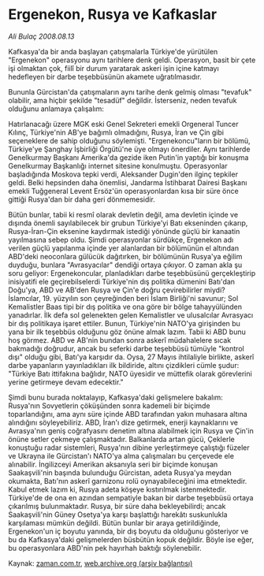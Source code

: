 # Ergenekon, Rusya ve Kafkaslar

*Ali Bulaç 2008.08.13*

<tr><td class="metin" colspan="2" style="padding-top: 20px; padding-left: 5px; padding-right: 10px;">Kafkasya'da bir anda başlayan çatışmalarla Türkiye'de yürütülen "Ergenekon" operasyonu aynı tarihlere denk geldi. Operasyon, basit bir çete işi olmaktan çok, fiilî bir durum yaratarak askeri işin içine katmayı hedefleyen bir darbe teşebbüsünün akamete uğratılmasıdır.</td></tr><tr><td class="metin" colspan="2" style="padding-top: 20px; padding-left: 5px; padding-right: 10px;"><p>Bununla Gürcistan'da çatışmaların aynı tarihe denk gelmiş olması "tevafuk" olabilir, ama hiçbir şekilde "tesadüf" değildir. İsterseniz, neden tevafuk olduğunu anlamaya çalışalım:
<p> Hatırlanacağı üzere MGK eski Genel Sekreteri emekli Orgeneral Tuncer Kılınç, Türkiye'nin AB'ye bağımlı olmadığını, Rusya, İran ve Çin gibi seçeneklere de sahip olduğunu söylemişti. "Ergenekoncu"ların bir bölümü, Türkiye'ye Şanghay İşbirliği Örgütü'ne üye olmayı önerdiler. Aynı tarihlerde Genelkurmay Başkanı Amerika'da gezide iken Putin'in yaptığı bir konuşma Genelkurmay Başkanlığı internet sitesine konulmuştu. Operasyonlar başladığında Moskova tepki verdi, Aleksander Dugin'den ilginç tepkiler geldi. Belki hepsinden daha önemlisi, Jandarma İstihbarat Dairesi Başkanı emekli Tuğgeneral Levent Ersöz'ün operasyonlardan kısa bir süre önce gittiği Rusya'dan bir daha geri dönmemesidir.
<p> Bütün bunlar, tabii ki resmî olarak devletin değil, ama devletin içinde ve dışında önemli sayılabilecek bir grubun Türkiye'yi Batı ekseninden çıkarıp, Rusya-İran-Çin eksenine kaydırmak istediği yönünde güçlü bir kanaatin yayılmasına sebep oldu. Şimdi operasyonlar sürdükçe, Ergenekon adı verilen güçlü yapılanma içinde yer alanlardan bir bölümünün el altından ABD'deki neoconlara gülücük dağıtırken, bir bölümünün Rusya'ya eğilim duyduğu, bunlara "Avrasyacılar" dendiği ortaya çıkıyor. O zaman akla şu soru geliyor: Ergenekoncular, planladıkları darbe teşebbüsünü gerçekleştirip inisiyatifi ele geçirebilselerdi Türkiye'nin dış politika dümenini Batı'dan Doğu'ya, ABD ve AB'den Rusya ve Çin'e doğru çevirebilirler miydi? İslamcılar, 19. yüzyılın son çeyreğinden beri İslam Birliği'ni savunur; Sol Kemalistler Baas tipi bir dış politika ve ona göre bir bölge tahayyülünden yanadırlar. İlk defa sol gelenekten gelen Kemalistler ve ulusalcılar Avrasyacı bir dış politikaya işaret ettiler. Bunun, Türkiye'nin NATO'ya girişinden bu yana bir ilk teşebbüs olduğunu göz önüne almak lazım. Tabii ki ABD bunu hoş görmez. ABD ve AB'nin bundan sonra askerî müdahalelere sıcak bakmadığı doğrudur, ancak bu seferki darbe teşebbüsü tümüyle "kontrol dışı" olduğu gibi, Batı'ya karşıdır da. Oysa, 27 Mayıs ihtilaliyle birlikte, askerî darbe yapanların yayınladıkları ilk bildiride, altını çizdikleri cümle şudur: "Türkiye Batı ittifakına bağlıdır, NATO üyesidir ve müttefik olarak görevlerini yerine getirmeye devam edecektir."
<p> Şimdi bunu burada noktalayıp, Kafkasya'daki gelişmelere bakalım: Rusya'nın Sovyetlerin çöküşünden sonra kademeli bir biçimde toparlandığını, ama aynı süre içinde ABD tarafından yakın muhasara altına alındığını söyleyebiliriz. ABD, İran'ı dize getirmek, enerji kaynaklarını ve Avrasya'nın geniş coğrafyasını denetim altına alabilmek için Rusya ve Çin'in önüne setler çekmeye çalışmaktadır. Balkanlarda artan gücü, Çeklerle konuştuğu radar sistemleri, Rusya'nın dibine yerleştirmeye çalıştığı füzeler ve Ukrayna ile Gürcistan'ı NATO'ya alma çalışmaları bu çerçevede ele alınabilir. İngilizceyi Amerikan aksanıyla seri bir biçimde konuşan Saakaşvili'nin başında bulunduğu Gürcistan, adeta Rusya'ya meydan okumakta, Batı'nın askerî garnizonu rolü oynayabileceğini ima etmektedir. Kabul etmek lazım ki, Rusya adeta köşeye kıstırılmak istenmektedir. Türkiye'de de ona en azından sempatiyle bakan bir darbe teşebbüsü ortaya çıkarılmış bulunmaktadır. Rusya, bir süre daha bekleyebilirdi; ancak Saakaşvili'nin Güney Osetya'ya karşı başlattığı harekâtı suskunlukla karşılaması mümkün değildi. Bütün bunlar bir araya getirildiğinde, Ergenekon'un iç boyutu yanında, bir dış boyutu da olduğunu gösteriyor ve bu da Kafkasya'daki gelişmelerden büsbütün kopuk değildir. Böyle ise eğer, bu operasyonlara ABD'nin pek hayırhah baktığı söylenebilir.<br/></p></p></p></p></td></tr>

Kaynak: [zaman.com.tr](http://zaman.com.tr/yazar.do?yazino=725297), [web.archive.org (arşiv bağlantısı)](http://web.archive.org/web/20080905131143/http://www.zaman.com.tr:80/yazar.do?yazino=725297)
